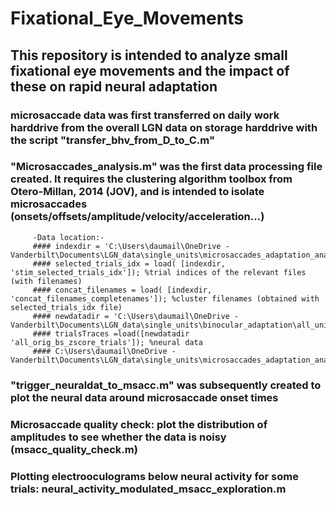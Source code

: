 # Fixational_Eye_Movements
## This repository is intended to analyze small fixational eye movements and the impact of these on rapid neural adaptation
### microsaccade data was first transferred on daily work harddrive from the overall LGN data on storage harddrive with the script "transfer_bhv_from_D_to_C.m"
### "Microsaccades_analysis.m" was the first data processing file created. It requires the clustering algorithm toolbox from Otero-Millan, 2014 (JOV), and is intended to isolate microsaccades (onsets/offsets/amplitude/velocity/acceleration...)
         -Data location:-
         #### indexdir = 'C:\Users\daumail\OneDrive - Vanderbilt\Documents\LGN_data\single_units\microsaccades_adaptation_analysis\analysis\';
         #### selected_trials_idx = load( [indexdir, 'stim_selected_trials_idx']); %trial indices of the relevant files (with filenames)
         #### concat_filenames = load( [indexdir, 'concat_filenames_completenames']); %cluster filenames (obtained with selected_trials_idx file)
         #### newdatadir = 'C:\Users\daumail\OneDrive - Vanderbilt\Documents\LGN_data\single_units\binocular_adaptation\all_units\';
         #### trialsTraces =load([newdatadir 'all_orig_bs_zscore_trials']); %neural data
         #### C:\Users\daumail\OneDrive - Vanderbilt\Documents\LGN_data\single_units\microsaccades_adaptation_analysis\concat2_bhv_selected_units\',cluster,'\');
 
        


### "trigger_neuraldat_to_msacc.m" was subsequently created to plot the neural data around microsaccade onset times 

### Microsaccade quality check: plot the distribution of amplitudes to see whether the data is noisy (msacc_quality_check.m)

### Plotting electrooculograms below neural activity for some trials: neural_activity_modulated_msacc_exploration.m

